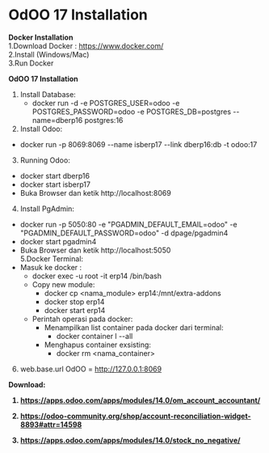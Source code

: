 # OdOO 17 Installation
<b> Docker Installation </b> <br>
1.Download Docker : https://www.docker.com/<br>
2.Install (Windows/Mac)<br>
3.Run Docker<br>

<b>OdOO 17 Installation </b> <br>
1. Install Database:<br>
	- docker run -d -e POSTGRES_USER=odoo -e POSTGRES_PASSWORD=odoo -e POSTGRES_DB=postgres --name=dberp16 postgres:16<br>
2. Install Odoo:<br>
  - docker run -p 8069:8069 --name isberp17 --link dberp16:db -t odoo:17<br>
3. Running Odoo:<br>
  - docker start dberp16<br>
  - docker start isberp17<br>
  - Buka Browser dan ketik http://localhost:8069<br>
4. Install PgAdmin:<br>
  - docker run -p 5050:80 -e "PGADMIN_DEFAULT_EMAIL=odoo" -e "PGADMIN_DEFAULT_PASSWORD=odoo" -d dpage/pgadmin4<br>
  - docker start pgadmin4<br>
  - Buka Browser dan ketik http://localhost:5050<br>
5.Docker Terminal: <br>
 - Masuk ke docker : 
      - docker exec -u root -it erp14 /bin/bash
   - Copy new module:
      - docker cp <nama_module> erp14:/mnt/extra-addons
      - docker stop erp14
      - docker start erp14
   - Perintah operasi pada docker:
      - Menampilkan list container pada docker dari terminal:
         -  docker container l --all 
      - Menghapus container exsisting:
         - docker rm <nama_container>
6. web.base.url OdOO = http://127.0.0.1:8069

<b>Download:<b>
   
1. https://apps.odoo.com/apps/modules/14.0/om_account_accountant/
   
2. https://odoo-community.org/shop/account-reconciliation-widget-8893#attr=14598
   
3. https://apps.odoo.com/apps/modules/14.0/stock_no_negative/ 

